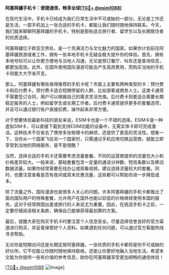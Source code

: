 **阿塞拜疆手机卡：便捷通信，畅享全球[[TG💪+ @esim1088](https://t.me/s/esim1088)]**

在现代生活中，手机卡已经成为我们日常生活中不可或缺的一部分。无论是工作还是生活，一部手机加上一张合适的手机卡，都能让我们随时随地保持联系。今天，我们就来聊聊阿塞拜疆的手机卡，特别是那些适合旅行者、留学生以及长期居住者的优质选择。

阿塞拜疆位于欧亚交界处，是一个充满活力与文化魅力的国家。如果你计划前往阿塞拜疆旅游或者工作，拥有一张本地手机卡无疑会极大提升你的体验。首先，拥有本地号码可以让你更方便地与当地人沟通，无论是预订餐厅、叫车还是查询信息，都更加高效。此外，在国外使用国际漫游可能会产生高昂费用，而购买当地的手机卡则能大大节省开支。

那么，阿塞拜疆有哪些值得推荐的手机卡呢？市面上主要有两种类型的卡：预付费卡和后付费卡。预付费卡适合短期停留的人群，比如游客或商务人士。这类卡通常不需要签订合同，用户可以根据自己的需求灵活充值。后付费卡则更适合需要长期稳定服务的人士，例如留学生或长期工作者。后付费卡通常提供更多的套餐选项，并且可以通过银行账户直接扣费，操作起来非常方便。

对于想要体验最新科技的朋友来说，ESIM卡也是一个不错的选择。ESIM卡是一种虚拟SIM卡，可以直接下载到支持ESIM功能的设备中，无需实体卡即可完成激活。这种技术不仅省去了携带多张物理卡的麻烦，还提供了更高的灵活性。想象一下，当你从一个国家飞往另一个国家时，只需通过手机应用切换运营商，就能立即享受到当地的网络服务，是不是很酷？

当然，选择合适的手机卡还需要考虑流量套餐。不同的运营商提供的流量包大小和价格差异较大。一般来说，基础套餐包含一定量的通话分钟数、短信条数以及移动数据流量。如果你经常需要在线办公或观看视频，建议选择流量较大的套餐。同时，也要注意查看是否有夜间或周末优惠流量，这些都可以帮助你进一步降低成本。

除了流量之外，国际漫游也是很多人关心的问题。许多阿塞拜疆的手机卡都推出了面向国际用户的特殊套餐，允许用户在国外也能以较低的价格继续使用本国的服务。这对于经常跨国出差或旅行的人来说尤为重要。因此，在挑选手机卡之前，一定要仔细阅读相关条款，确保自己能够获得最划算的方案。

最后，提醒大家在购买手机卡时要注意个人信息安全。尽量选择信誉良好的官方渠道进行购买，并妥善保管好个人资料。如果遇到任何问题，可以通过官方客服热线寻求帮助。

无论你是短期访问还是长期定居阿塞拜疆，一张优质的手机卡都将是你不可或缺的好伙伴。它不仅能让你随时随地保持联络，还能让你更好地融入当地生活。希望本文能为你提供一些有价值的参考信息，助你在阿塞拜疆享受更加顺畅的通信体验！

[[TG💪+ @esim1088](https://t.me/s/esim1088) ![Image](https://i.postimg.cc/4NQfJmqS/Snipaste-2025-05-13-00-14-12.png)]